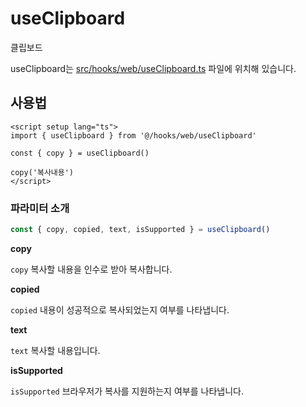# useClipboard

클립보드

useClipboard는 [src/hooks/web/useClipboard.ts](https://github.com/web2-solution/web2-vue-framework/blob/demo/src/hooks/web/useClipboard.ts) 파일에 위치해 있습니다.

## 사용법

```vue
<script setup lang="ts">
import { useClipboard } from '@/hooks/web/useClipboard'

const { copy } = useClipboard()

copy('복사내용')
</script>

```

### 파라미터 소개

```ts
const { copy, copied, text, isSupported } = useClipboard()
```

**copy**

`copy` 복사할 내용을 인수로 받아 복사합니다.

**copied**

`copied` 내용이 성공적으로 복사되었는지 여부를 나타냅니다.


**text**

`text` 복사할 내용입니다.

**isSupported**

`isSupported` 브라우저가 복사를 지원하는지 여부를 나타냅니다.
